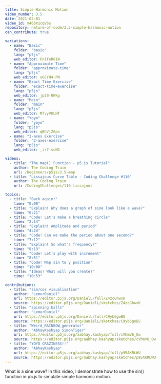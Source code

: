 ```yaml
---
title: Simple Harmonic Motion
video_number: 3.5
date: 2021-02-01
video_id: m463X1cqV6s
repository: nature-of-code/3.5-simple-harmonic-motion
can_contribute: true

variations:
  - name: "Basic"
    folder: "basic"
    lang: "p5js"
    web_editor: Fn1feR81W
  - name: "Approximate Time"
    folder: "approximate-time"
    lang: "p5js"
    web_editor: uGCYH4-PN
  - name: "Exact Time Exercise"
    folder: "exact-time-exercise"
    lang: "p5js"
    web_editor: jp2B-0Wkg
  - name: "Main"
    folder: "main"
    lang: "p5js"
    web_editor: MfvyVULHT
  - name: "Yoyo"
    folder: "yoyo"
    lang: "p5js"
    web_editor: qBhVjZ0pn
  - name: "2-axes Exercise"
    folder: "2-axes-exercise"
    lang: "p5js"
    web_editor: _ir7-suNG

videos:
  - title: "The map() Function - p5.js Tutorial"
    author: The Coding Train
    url: /beginners/p5js/2.5-map
  - title: "Lissajous Curve Table - Coding Challenge #116"
    author: The Coding Train
    url: /CodingChallenges/116-lissajous

topics:
  - title: "Back again!"
    time: "0:00"
  - title: "Explain! Why does a graph of sine look like a wave?"
    time: "0:21"
  - title: "Code! Let's make a breathing circle"
    time: "2:14"
  - title: "Explain! Amplitude and period"
    time: "4:24"
  - title: "Code! Can we make the period about one second?"
    time: "7:12"
  - title: "Explain! So what's frequency?"
    time: "8:13"
  - title: "Code! Let's play with increment"
    time: "8:51"
  - title: "Code! Map sin to y position"
    time: "10:00"
  - title: "Ideas! What will you create?"
    time: "10:53"

contributions:
  - title: "sin/cos visualisation"
    author: "LemurDaniel"
    url: https://editor.p5js.org/DanielL/full/Z4zcGhwxK
    source: https://editor.p5js.org/DanielL/sketches/Z4zcGhwxK
  - title: "spinning balls"
    author: "LemurDaniel"
    url: https://editor.p5js.org/DanielL/full/C9yb6goBS
    source: https://editor.p5js.org/DanielL/sketches/C9yb6goBS
  - title: "Weird_RAINBOW_generator"
    author: "AbhayKashyap_SimonTiger"
    url: https://editor.p5js.org/aabhay.kashyap/full/cVhmV6_Ow
    source: https://editor.p5js.org/aabhay.kashyap/sketches/cVhmV6_Ow
  - title: "YOYO CRAZINESS!!"
    author: "AbhayKashyap"
    url: https://editor.p5js.org/aabhay.kashyap/full/p95AKRLWU
    source: https://editor.p5js.org/aabhay.kashyap/sketches/p95AKRLWU
---
```


What is a sine wave? In this video, I demonstrate how to use the sin() function in p5.js to simulate simple harmonic motion.
